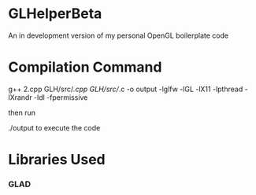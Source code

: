 # GLHelperBeta
An in development version of my personal OpenGL boilerplate code

# Compilation Command

g++ 2.cpp GLH/src/*.cpp GLH/src/*.c -o output -lglfw -lGL -lX11 -lpthread -lXrandr  -ldl -fpermissive 

then run

./output to execute the code

# Libraries Used

### GLAD
